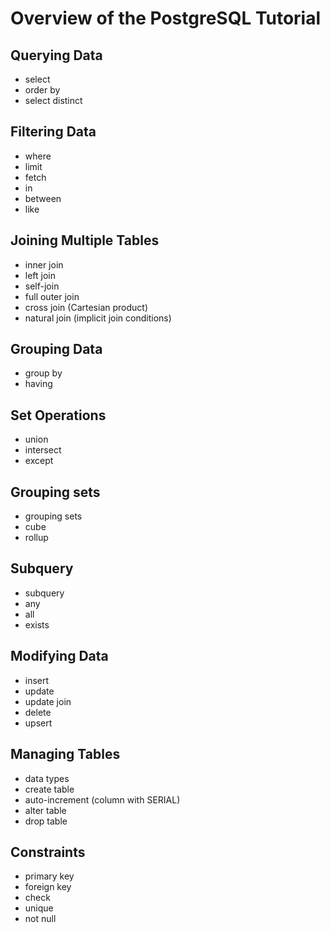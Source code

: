 # Overview of the PostgreSQL Tutorial

## Querying Data

* select
* order by
* select distinct

## Filtering Data

* where
* limit
* fetch
* in
* between
* like

## Joining Multiple Tables

* inner join
* left join
* self-join
* full outer join
* cross join (Cartesian product)
* natural join (implicit join conditions)

## Grouping Data

* group by
* having

## Set Operations

* union
* intersect
* except

## Grouping sets

* grouping sets
* cube
* rollup

## Subquery

* subquery
* any
* all
* exists

## Modifying Data

* insert
* update
* update join
* delete
* upsert

## Managing Tables

* data types
* create table
* auto-increment (column with SERIAL)
* alter table
* drop table

## Constraints

* primary key
* foreign key
* check
* unique
* not null
